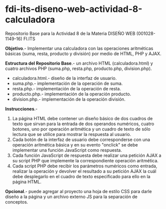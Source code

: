 # fdi-its-diseno-web-actividad-8-calculadora
Repositorio Base para la Actividad 8 de la Materia DISEÑO WEB (001028-1149-16) FI.ITS

<b>Objetivo</b>.- Implementar una calculadora con las operaciones aritméticas básicas (suma, resta, producto y división) por medio de HTML, PHP y AJAX.

<b>Estructura del Repositorio Base</b>.- un archivo HTML (calculadora.html) y cuatro archivos PHP (suma.php, resta.php, producto.php, division.php). 
<ul>
  <li>calculadora.html.- diseño de la interfaz de usuario.</li>
  <li>suma.php.- implementación de la operación de suma.</li>
  <li>resta.php.- implementación de la operación de resta.</li>
  <li>producto.php.- implementación de la operación producto.</li>
  <li>division.php.- implementación de la operación división.</li>
</ul>

<b>Instrucciones</b>.-
<ol>
  <li>La página HTML debe contener un diseño básico de dos cuadros de texto que sirvan para la entrada de dos operandos numéricos, cuatro botones, uno por operación aritmética y un cuadro de texto de sólo lectura que se utilice para mostrar la respuesta al usuario.</li>
  <li>Cada botón de la interfaz de usuario debe corresponderse con una operación aritmética básica y en su evento "onclick" se debe implementar una función JavaScript como respuesta.</li>
  <li>Cada función JavaScript de respuesta debe realizar una petición AJAX a su script PHP que implemente la correspondiente operación aritmética.</li>
  <li>Cada script PHP debe recibir los parámetros numéricos como entrada, realizar la operación y devolver el resultado a su petición AJAX la cuál debe desplegarlo en el cuadro de texto especificado para ello en la página HTML.</li>
</ol>

<b>Opcional</b>.- puede agregar al proyecto una hoja de estilo CSS para darle diseño a la página y un archivo externo JS para la separación de conceptos.
